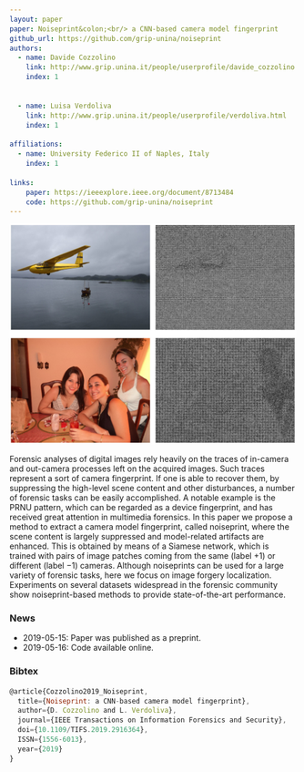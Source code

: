 ```yaml
---
layout: paper
paper: Noiseprint&colon;<br/> a CNN-based camera model fingerprint
github_url: https://github.com/grip-unina/noiseprint
authors:  
  - name: Davide Cozzolino
    link: http://www.grip.unina.it/people/userprofile/davide_cozzolino.html
    index: 1

     
  - name: Luisa Verdoliva
    link: http://www.grip.unina.it/people/userprofile/verdoliva.html
    index: 1
    
affiliations: 
  - name: University Federico II of Naples, Italy
    index: 1
    
links:
    paper: https://ieeexplore.ieee.org/document/8713484
    code: https://github.com/grip-unina/noiseprint
---
```


![header](./header.jpg)

Forensic analyses of digital images rely heavily on the traces of in-camera and out-camera processes left on the acquired images.
Such traces represent a sort of camera fingerprint.
If one is able to recover them, by suppressing the high-level scene content and other disturbances, a number of forensic tasks
can be easily accomplished. A notable example is the PRNU pattern, which can be regarded as a device fingerprint, and has received great attention in multimedia forensics.
In this paper we propose a method to extract a camera model fingerprint, called noiseprint, where the scene content is largely suppressed and model-related artifacts are enhanced.
This is obtained by means of a Siamese network, which is trained with pairs of image patches coming from the same (label +1) or different (label −1) cameras.
Although noiseprints can be used for a large variety of forensic tasks, here we focus on image forgery localization.
Experiments on several datasets widespread in the forensic community show noiseprint-based methods to provide state-of-the-art performance.

### News

*   2019-05-15: Paper was published as a preprint.
*   2019-05-16: Code available online.


### Bibtex

```js
@article{Cozzolino2019_Noiseprint,
  title={Noiseprint: a CNN-based camera model fingerprint},
  author={D. Cozzolino and L. Verdoliva},
  journal={IEEE Transactions on Information Forensics and Security},
  doi={10.1109/TIFS.2019.2916364}, 
  ISSN={1556-6013}, 
  year={2019}
} 
```
